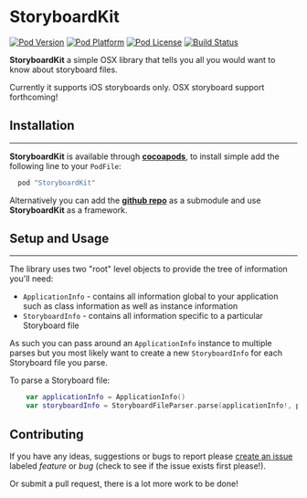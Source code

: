 StoryboardKit
===

[![Pod Version](http://img.shields.io/cocoapods/v/StoryboardKit.svg?style=flat)](http://cocoadocs.org/docsets/StoryboardKit/)
[![Pod Platform](http://img.shields.io/cocoapods/p/StoryboardKit.svg?style=flat)](http://cocoadocs.org/docsets/StoryboardKit/)
[![Pod License](http://img.shields.io/cocoapods/l/StoryboardKit.svg?style=flat)](http://cocoadocs.org/docsets/StoryboardKit/)
[![Build Status](http://img.shields.io/travis/Adorkable/StoryboardKit.svg?branch=master&style=flat)](https://travis-ci.org/Adorkable/StoryboardKit)

**StoryboardKit** a simple OSX library that tells you all you would want to know about storyboard files.

Currently it supports iOS storyboards only. OSX storyboard support forthcoming!

Installation
---
---
**StoryboardKit** is available through **[cocoapods](http://cocoapods.org)**, to install simple add the following line to your `PodFile`:

``` ruby
  pod "StoryboardKit"
```

Alternatively you can add the **[github repo](https://github.com/Adorkable/StoryboardKit)** as a submodule and use **StoryboardKit** as a framework.

Setup and Usage
---
---
The library uses two "root" level objects to provide the tree of information you'll need:

* `ApplicationInfo` - contains all information global to your application such as class information as well as instance information 
* `StoryboardInfo` - contains all information specific to a particular Storyboard file

As such you can pass around an `ApplicationInfo` instance to multiple parses but you most likely want to create a new `StoryboardInfo` for each Storyboard file you parse.

To parse a Storyboard file:

``` swift
	var applicationInfo = ApplicationInfo()
	var storyboardInfo = StoryboardFileParser.parse(applicationInfo!, pathFileName: "Main.storyboard")
```

Contributing
---
If you have any ideas, suggestions or bugs to report please [create an issue](https://github.com/Adorkable/StoryboardKit/issues/new) labeled *feature* or *bug* (check to see if the issue exists first please!). 

Or submit a pull request, there is a lot more work to be done!
